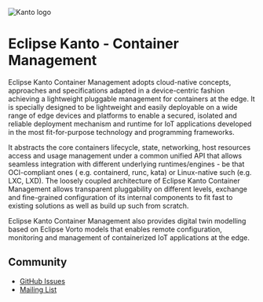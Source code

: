 ![Kanto logo](https://github.com/eclipse-kanto/kanto/raw/main/logo/kanto.svg)

# Eclipse Kanto - Container Management

Eclipse Kanto Container Management adopts cloud-native concepts, approaches and specifications adapted in a
device-centric fashion achieving a lightweight pluggable management for containers at the edge. It is specially designed
to be lightweight and easily deployable on a wide range of edge devices and platforms to enable a secured, isolated and
reliable deployment mechanism and runtime for IoT applications developed in the most fit-for-purpose technology and
programming frameworks.

It abstracts the core containers lifecycle, state, networking, host resources access and usage management under a common
unified API that allows seamless integration with different underlying runtimes/engines - be that OCI-compliant ones (
e.g. containerd, runc, kata) or Linux-native such (e.g. LXC, LXD). The loosely coupled architecture of Eclipse Kanto
Container Management allows transparent pluggability on different levels, exchange and fine-grained configuration of its
internal components to fit fast to existing solutions as well as build up such from scratch.

Eclipse Kanto Container Management also provides digital twin modelling based on Eclipse Vorto models that enables remote
configuration, monitoring and management of containerized IoT applications at the edge.

## Community

* [GitHub Issues](https://github.com/eclipse-kanto/container-management/issues)
* [Mailing List](https://accounts.eclipse.org/mailing-list/kanto-dev)
